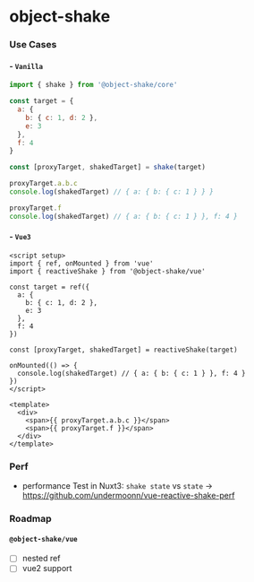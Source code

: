 # object-shake

### Use Cases

#### - `Vanilla`

```js
import { shake } from '@object-shake/core'

const target = {
  a: {
    b: { c: 1, d: 2 },
    e: 3
  },
  f: 4
}

const [proxyTarget, shakedTarget] = shake(target)

proxyTarget.a.b.c
console.log(shakedTarget) // { a: { b: { c: 1 } } }

proxyTarget.f
console.log(shakedTarget) // { a: { b: { c: 1 } }, f: 4 }
```

#### - `Vue3`

```vue
<script setup>
import { ref, onMounted } from 'vue'
import { reactiveShake } from '@object-shake/vue'

const target = ref({
  a: {
    b: { c: 1, d: 2 },
    e: 3
  },
  f: 4
})

const [proxyTarget, shakedTarget] = reactiveShake(target)

onMounted(() => {
  console.log(shakedTarget) // { a: { b: { c: 1 } }, f: 4 }
})
</script>

<template>
  <div>
    <span>{{ proxyTarget.a.b.c }}</span>
    <span>{{ proxyTarget.f }}</span>
  </div>
</template>
```

### Perf

- performance Test in Nuxt3: `shake state` vs `state` -> https://github.com/undermoonn/vue-reactive-shake-perf

### Roadmap

#### `@object-shake/vue`

- [ ] nested ref
- [ ] vue2 support
